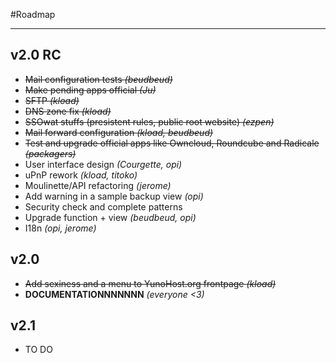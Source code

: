 #Roadmap

---

## v2.0 RC

* <strike>Mail configuration tests *(beudbeud)*</strike>
* <strike>Make pending apps official *(Ju)*</strike>
* <strike>SFTP *(kload)*</strike>
* <strike>DNS zone fix *(kload)*</strike>
* <strike>SSOwat stuffs (presistent rules, public root website) *(ezpen)*</strike>
* <strike>Mail forward configuration *(kload, beudbeud)*</strike>
* <strike>Test and upgrade official apps like Owncloud, Roundcube and Radicale *(packagers)*</strike>
* User interface design *(Courgette, opi)*
* uPnP rework *(kload, titoko)*
* Moulinette/API refactoring *(jerome)*
* Add warning in a sample backup view *(opi)*
* Security check and complete patterns
* Upgrade function + view *(beudbeud, opi)*
* I18n *(opi, jerome)*


## v2.0

* <strike>Add sexiness and a menu to YunoHost.org frontpage *(kload)*</strike>
* **DOCUMENTATIONNNNNNN** *(everyone <3)*

## v2.1

* TO DO